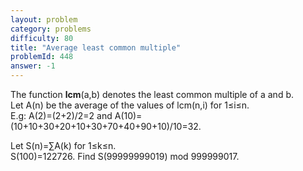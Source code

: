 ```yaml
---
layout: problem
category: problems
difficulty: 80
title: "Average least common multiple"
problemId: 448
answer: -1
---
```

 The function **lcm**(a,b) denotes the least common multiple of a and b.  
 Let A(n) be the average of the values of lcm(n,i) for 1≤i≤n.  
 E.g: A(2)=(2+2)/2=2 and A(10)=(10+10+30+20+10+30+70+40+90+10)/10=32.

 Let S(n)=∑A(k) for 1≤k≤n.  
 S(100)=122726.  Find S(99999999019) mod 999999017.